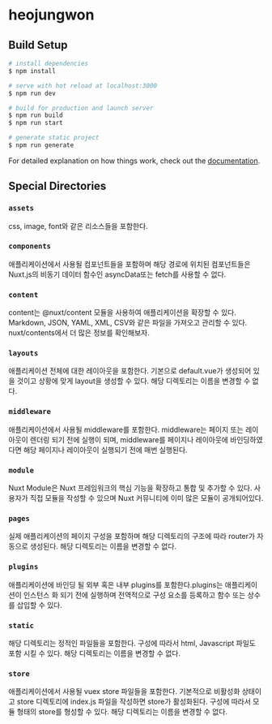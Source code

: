 # heojungwon

## Build Setup

```bash
# install dependencies
$ npm install

# serve with hot reload at localhost:3000
$ npm run dev

# build for production and launch server
$ npm run build
$ npm run start

# generate static project
$ npm run generate
```

For detailed explanation on how things work, check out the [documentation](https://nuxtjs.org).

## Special Directories

### `assets`

css, image, font와 같은 리소스들을 포함한다.

 

### `components`

애플리케이션에서 사용될 컴포넌트들을 포함하며 해당 경로에 위치된 컴포넌트들은 Nuxt.js의 비동기 데이터 함수인 asyncData또는 fetch를 사용할 수 없다.

 
### `content`

content는 @nuxt/content 모듈을 사용하여 애플리케이션을 확장할 수 있다. Markdown, JSON, YAML, XML, CSV와 같은 파일을 가져오고 관리할 수 있다. nuxt/contents에서 더 많은 정보를 확인해보자.

 
### `layouts`

애플리케이션 전체에 대한 레이아웃을 포함한다. 기본으로 default.vue가 생성되어 있을 것이고 상황에 맞게 layout을 생성할 수 있다. 해당 디렉토리는 이름을 변경할 수 없다.

 
### `middleware`

애플리케이션에서 사용될 middleware를 포함한다. middleware는 페이지 또는 레이아웃이 렌더링 되기 전에 실행이 되며, middleware를 페이지나 레이아웃에 바인딩하였다면 해당 페이지나 레이아웃이 실행되기 전에 매번 실행된다.

 
### `module`

Nuxt Module은 Nuxt 프레임워크의 핵심 기능을 확장하고 통합 및 추가할 수 있다. 사용자가 직접 모듈을 작성할 수 있으며 Nuxt 커뮤니티에 이미 많은 모듈이 공개되어있다.

 
### `pages`

실제 애플리케이션의 페이지 구성을 포함하며 해당 디렉토리의 구조에 따라 router가 자동으로 생성된다. 해당 디렉토리는 이름을 변경할 수 없다.

 
### `plugins`


애플리케이션에 바인딩 될 외부 혹은 내부 plugins를 포함한다.plugins는 애플리케이션이 인스턴스 화 되기 전에 실행하며 전역적으로 구성 요소를 등록하고 함수 또는 상수를 삽입할 수 있다.

 
### `static`


해당 디렉토리는 정적인 파일들을 포함한다. 구성에 따라서 html, Javascript 파일도 포함 시킬 수 있다. 해당 디렉토리는 이름을 변경할 수 없다.

 
### `store`

애플리케이션에서 사용될 vuex store 파일들을 포함한다. 기본적으로 비활성화 상태이고 store 디렉토리에 index.js 파일을 작성하면 store가 활성화된다. 구성에 따라서 모듈 형태의 store를 형성할 수 있다. 해당 디렉토리는 이름을 변경할 수 없다.


